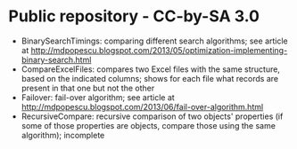 Public repository - CC-by-SA 3.0
======

* BinarySearchTimings: comparing different search algorithms; see article at http://mdpopescu.blogspot.com/2013/05/optimization-implementing-binary-search.html
* CompareExcelFiles: compares two Excel files with the same structure, based on the indicated columns; shows for each file what records are present in that one but not the other
* Failover: fail-over algorithm; see article at http://mdpopescu.blogspot.com/2013/06/fail-over-algorithm.html
* RecursiveCompare: recursive comparison of two objects' properties (if some of those properties are objects, compare those using the same algorithm); incomplete
